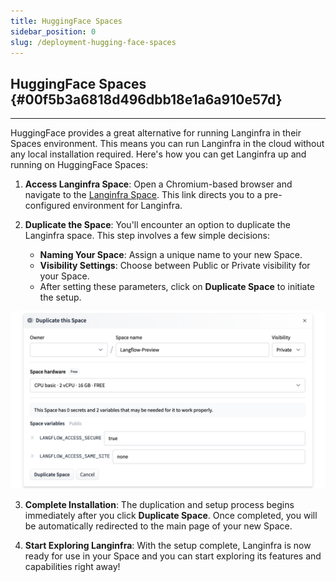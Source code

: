 ```yaml
---
title: HuggingFace Spaces
sidebar_position: 0
slug: /deployment-hugging-face-spaces
---
```




## HuggingFace Spaces {#00f5b3a6818d496dbb18e1a6a910e57d}


---


HuggingFace provides a great alternative for running Langinfra in their Spaces environment. This means you can run Langinfra in the cloud without any local installation required. Here's how you can get Langinfra up and running on HuggingFace Spaces:


1. **Access Langinfra Space**: Open a Chromium-based browser and navigate to the [Langinfra Space](https://huggingface.co/spaces/Langinfra/Langinfra?duplicate=true). This link directs you to a pre-configured environment for Langinfra.


2. **Duplicate the Space**: You'll encounter an option to duplicate the Langinfra space. This step involves a few simple decisions:

	- **Naming Your Space**: Assign a unique name to your new Space.
	- **Visibility Settings**: Choose between Public or Private visibility for your Space.
	- After setting these parameters, click on **Duplicate Space** to initiate the setup.

![](/img/hugging-face-deployment.png)

3. **Complete Installation**: The duplication and setup process begins immediately after you click **Duplicate Space**. Once completed, you will be automatically redirected to the main page of your new Space.


4. **Start Exploring Langinfra**: With the setup complete, Langinfra is now ready for use in your Space and you can start exploring its features and capabilities right away!

